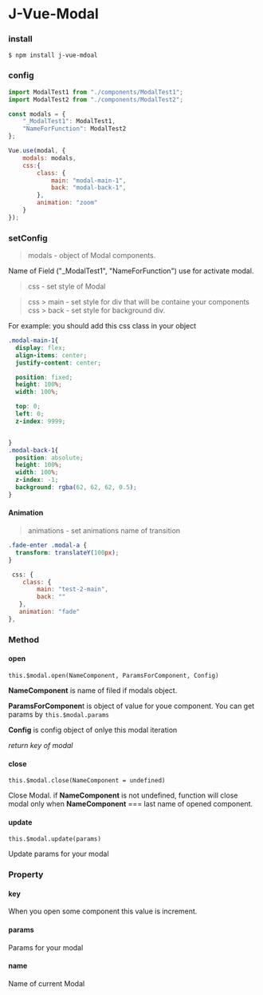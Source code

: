 # J-Vue-Modal

### install

`$ npm install j-vue-mdoal`

### config

```javascript
import ModalTest1 from "./components/ModalTest1";
import ModalTest2 from "./components/ModalTest2";

const modals = {
    "_ModalTest1": ModalTest1,
    "NameForFunction": ModalTest2
};

Vue.use(modal, {
    modals: modals,
    css:{
        class: {
            main: "modal-main-1",
            back: "modal-back-1",
        },
        animation: "zoom"
    }
});
```

### setConfig

> modals - object of Modal components.

Name of Field ("_ModalTest1", "NameForFunction")  use for activate modal.

> css - set style of Modal

> css > main - set style for div that will be containe your components
> css > back - set style for background div.

For example: you should add this css class in your object 

```css
.modal-main-1{
  display: flex;
  align-items: center;
  justify-content: center;

  position: fixed;
  height: 100%;
  width: 100%;

  top: 0;
  left: 0;
  z-index: 9999;


}
.modal-back-1{
  position: absolute;
  height: 100%;
  width: 100%;
  z-index: -1;
  background: rgba(62, 62, 62, 0.5);
}
```


#### Animation

> animations - set animations name of transition

```css
.fade-enter .modal-a {
  transform: translateY(100px);
}
```

```javascript
 css: {
	class: {
		main: "test-2-main",
		back: ""
   },
   animation: "fade"
},
```

### Method

#### open

`this.$modal.open(NameComponent, ParamsForComponent, Config)`

**NameComponent** is name of filed if modals object.

**ParamsForComponen**t is object of value for youe component.
You can get params by `this.$modal.params`

**Config** is config object of onlye this modal iteration


*return key of modal*

#### close

`this.$modal.close(NameComponent = undefined)`

Close Modal. if **NameComponent** is not undefined, function will close modal only when **NameComponent** === last name of opened component.


#### update
`this.$modal.update(params)`

Update params for your modal

### Property

#### key

When you open some component this value is increment.

#### params

Params for your modal

#### name

Name of current Modal





